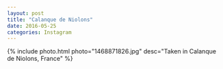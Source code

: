 ```yaml
---
layout: post
title: "Calanque de Niolons"
date: 2016-05-25
categories: Instagram
---
```


{% include photo.html photo="1468871826.jpg" desc="Taken in Calanque de Niolons, France" %}